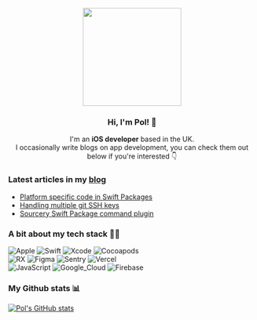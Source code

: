<p align="center" width="300">
   <img align="center" width="200" src="https://github.com/pol-piella/pol-piella/files/7574441/author_profile.1.pdf" />
   <h3 align="center">Hi, I'm Pol! 👋</h3>
</p>

<p align="center">I'm an <strong>iOS developer</strong> based in the UK.<br />I occasionally write blogs on app development, you can check them out below if you're interested 👇</p>

### Latest articles in my [blog](https://www.polpiella.dev)
- [Platform specific code in Swift Packages](https://polpiella.dev/platform-specific-code-in-swift-packages/)
- [Handling multiple git SSH keys](https://polpiella.dev/handling-multiple-git-ssh-keys/)
- [Sourcery Swift Package command plugin](https://polpiella.dev/sourcery-swift-package-command-plugin/)

### A bit about my tech stack 🧑‍💻

![Apple](https://img.shields.io/badge/iOS-999999?style=for-the-badge&logo=apple&logoColor=white&labelColor=101010)
![Swift](https://img.shields.io/badge/Swift-FA7343?style=for-the-badge&logo=swift&logoColor=white&labelColor=101010)
![Xcode](https://img.shields.io/badge/Xcode-1575F9?style=for-the-badge&logo=xcode&logoColor=white&labelColor=101010)
![Cocoapods](https://img.shields.io/badge/Cocoapods-EE3322?style=for-the-badge&logo=cocoapods&logoColor=white&labelColor=101010)
</br>
![RX](https://img.shields.io/badge/ReactiveX-B7178C?style=for-the-badge&logo=ReactiveX&logoColor=white&labelColor=101010)
![Figma](https://img.shields.io/badge/Figma-F24E1E?style=for-the-badge&logo=figma&logoColor=white&labelColor=101010)
![Sentry](https://img.shields.io/badge/Sentry-362D59?style=for-the-badge&logo=sentry&logoColor=white&labelColor=101010)
![Vercel](https://img.shields.io/badge/Vercel-000000?style=for-the-badge&logo=vercel&logoColor=white&labelColor=101010)
</br>
![JavaScript](https://img.shields.io/badge/JavaScript-F7DF1E?style=for-the-badge&logo=javascript&logoColor=white&labelColor=101010)
![Google_Cloud](https://img.shields.io/badge/Google_Cloud-4285F4?style=for-the-badge&logo=googlecloud&logoColor=white&labelColor=101010)
![Firebase](https://img.shields.io/badge/Firebase-FFCA28?style=for-the-badge&logo=firebase&logoColor=white&labelColor=101010)
</br>

### My Github stats 📊

[![Pol's GitHub stats](https://github-readme-stats.vercel.app/api?username=pol-piella&theme=dracula)](https://github.com/anuraghazra/github-readme-stats)

